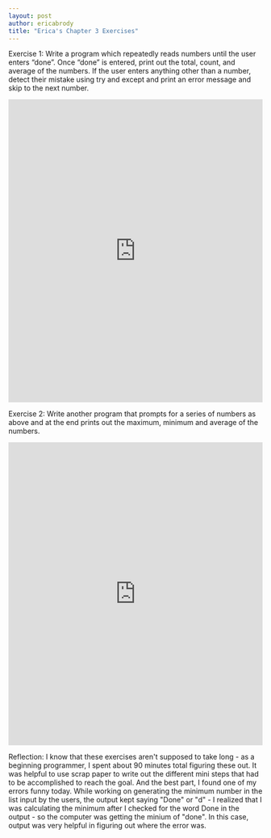 ```yaml
---
layout: post
author: ericabrody
title: "Erica's Chapter 3 Exercises"
---
```


Exercise 1: Write a program which repeatedly reads numbers until the user enters “done”. Once “done” is entered, print out the total, count, and average of the numbers. If the user enters anything other than a number, detect their mistake using try and except and print an error message and skip to the next number.
<iframe src="https://trinket.io/embed/python/e0f9320136" width="100%" height="600" frameborder="0" marginwidth="0" marginheight="0" allowfullscreen></iframe>

Exercise 2: Write another program that prompts for a series of numbers as above and at the end prints out the maximum, minimum and average of the numbers.
<iframe src="https://trinket.io/embed/python/fee86a045b" width="100%" height="600" frameborder="0" marginwidth="0" marginheight="0" allowfullscreen></iframe>

Reflection:
I know that these exercises aren't supposed to take long - as a beginning programmer, I spent about 90 minutes total figuring these out.
It was helpful to use scrap paper to write out the different mini steps that had to be accomplished to reach the goal. And the best part,
I found one of my errors funny today. While working on generating the minimum number in the list input by the users, the output
kept saying "Done" or "d" - I realized that I was calculating the minimum after I checked for the word Done in the output - so the 
computer was getting the minium of "done". In this case, output was very helpful in figuring out where the error was.
